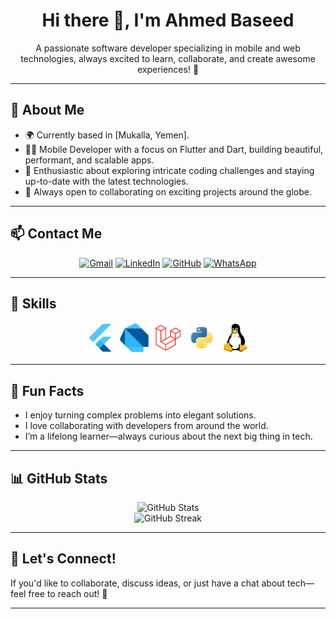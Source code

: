 <h1 align="center">Hi there 👋, I'm Ahmed Baseed</h1>

<p align="center">
  A passionate software developer specializing in mobile and web technologies, always excited to learn, collaborate, and create awesome experiences! 🚀
</p>

---

## 💼 About Me

- 🌍 Currently based in [Mukalla, Yemen].
- 🧑‍💻 Mobile Developer with a focus on Flutter and Dart, building beautiful, performant, and scalable apps.
- 🚀 Enthusiastic about exploring intricate coding challenges and staying up-to-date with the latest technologies.
- 🤝 Always open to collaborating on exciting projects around the globe.

---

## 📫 Contact Me

<p align="center">
  <a href="mailto:your-email@example.com"><img src="https://img.shields.io/badge/Gmail-D14836?style=for-the-badge&logo=gmail&logoColor=white" alt="Gmail"/></a>
  <a href="https://www.linkedin.com/in/ahmed-basaeed-624921322/" target="_blank"><img src="https://img.shields.io/badge/LinkedIn-0A66C2?style=for-the-badge&logo=linkedin&logoColor=white" alt="LinkedIn"/></a>
  <a href="https://github.com/Ahmed-Baseed" target="_blank"><img src="https://img.shields.io/badge/GitHub-181717?style=for-the-badge&logo=github&logoColor=white" alt="GitHub"/></a>
  <a href="https://wa.me/967734298451" target="_blank"><img src="https://img.shields.io/badge/WhatsApp-25D366?style=for-the-badge&logo=whatsapp&logoColor=white" alt="WhatsApp"/></a>
</p>

---

## 🚀 Skills

<p align="center">
  <img src="https://raw.githubusercontent.com/github/explore/main/topics/flutter/flutter.png" alt="Flutter" width="50" height="50"/>
  <img src="https://raw.githubusercontent.com/github/explore/main/topics/dart/dart.png" alt="Dart" width="50" height="50"/>
  <img src="https://raw.githubusercontent.com/github/explore/main/topics/laravel/laravel.png" alt="Laravel" width="50" height="50"/>
  <img src="https://raw.githubusercontent.com/github/explore/main/topics/python/python.png" alt="Python" width="50" height="50"/>
  <img src="https://raw.githubusercontent.com/github/explore/main/topics/linux/linux.png" alt="Linux" width="50" height="50"/>
</p>

---

## 🌟 Fun Facts

- I enjoy turning complex problems into elegant solutions.
- I love collaborating with developers from around the world.
- I’m a lifelong learner—always curious about the next big thing in tech.

---

## 📊 GitHub Stats

<p align="center">
  <img src="https://github-readme-stats.vercel.app/api?username=Ahmed-Baseed&show_icons=true&theme=dracula" alt="GitHub Stats"/>
  <br/>
  <img src="https://github-readme-streak-stats.herokuapp.com/?user=Ahmed-Baseed&theme=dracula" alt="GitHub Streak"/>
</p>

---

## 🔗 Let's Connect!

If you'd like to collaborate, discuss ideas, or just have a chat about tech—feel free to reach out! 🚀

---

